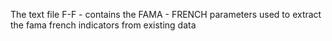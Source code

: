 The text file F-F - contains the FAMA - FRENCH parameters used to extract the fama french indicators from existing data
